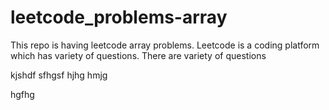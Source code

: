 # leetcode_problems-array
This repo is having leetcode array problems.
Leetcode is a coding platform which has variety of questions.
There are variety of questions

kjshdf 
sfhgsf
hjhg
hmjg

hgfhg
